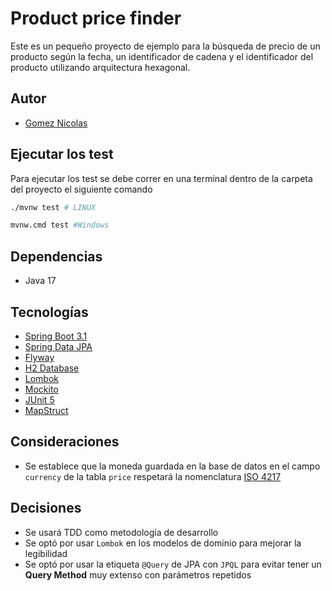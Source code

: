 # Product price finder

Este es un pequeño proyecto de ejemplo para la búsqueda de precio de un producto según la fecha, un
identificador de cadena y el identificador del producto utilizando arquitectura hexagonal.



## Autor

- [Gomez Nicolas](https://github.com/ngomez097)



## Ejecutar los test

Para ejecutar los test se debe correr en una terminal dentro
de la carpeta del proyecto el siguiente comando

```bash
./mvnw test # LINUX

mvnw.cmd test #Windows
```



## Dependencias

- Java 17



## Tecnologías

- [Spring Boot 3.1](https://spring.io/projects/spring-boot)
- [Spring Data JPA](https://spring.io/projects/spring-data-jpa)
- [Flyway](https://flywaydb.org/)
- [H2 Database](https://www.h2database.com/html/main.html)
- [Lombok](https://projectlombok.org/)
- [Mockito](https://site.mockito.org/)
- [JUnit 5](https://junit.org/junit5/)
- [MapStruct](https://mapstruct.org/)



## Consideraciones

- Se establece que la moneda guardada en la base de datos en el campo `currency`
  de la tabla `price` respetará la nomenclatura [ISO 4217](https://es.wikipedia.org/wiki/ISO_4217)



## Decisiones

- Se usará TDD como metodología de desarrollo
- Se optó por usar `Lombok` en los modelos de dominio para mejorar la legibilidad
- Se optó por usar la etiqueta `@Query` de JPA con `JPQL` para evitar tener un **Query Method** muy extenso
  con parámetros repetidos